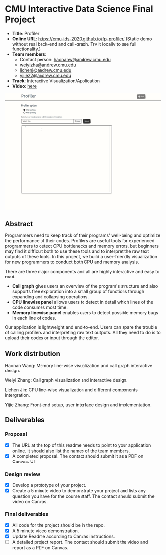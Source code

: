 # CMU Interactive Data Science Final Project

* **Title**: Profiler
* **Online URL**: https://cmu-ids-2020.github.io/fp-profiler/ (Static demo without real back-end and call-graph. Try it locally to see full functionality.)
* **Team members**:
  * Contact person: haonanw@andrew.cmu.edu
  * weiyizha@andrew.cmu.edu
  * lichenj@andrew.cmu.edu
  * yijiez2@andrew.cmu.edu
* **Track**: Interactive Visualization/Application
* **Video**: [here](https://drive.google.com/file/d/1HSFbZOKvZXDsIAktT9s-t5HH797ZDeJY/view?usp=sharing)

![Summary image](summary.gif)

## Abstract 

Programmers need to keep track of their programs' well-being and optimize the performance of their codes. Profilers are useful tools for experienced programmers to detect CPU bottlenecks and memory errors, but beginners may find it difficult both to use these tools and to interpret the raw text outputs of these tools. In this project, we build a user-friendly visualization for new programmers to conduct both CPU and memory analysis. 

There are three major components and all are highly interactive and easy to read. 
* **Call graph** gives users an overview of the program's structure and also supports free exploration into a small group of functions through expanding and collapsing operations. 
* **CPU linewise panel** allows users to detect in detail which lines of the code consumes most time. 
* **Memory linewise panel** enables users to detect possible memory bugs in each line of codes. 
  
Our application is lightweight and end-to-end. Users can spare the trouble of calling profilers and interpreting raw text outputs. All they need to do is to upload their codes or input through the editor. 

## Work distribution

Haonan Wang: Memory line-wise visualization and call graph interactive design.

Weiyi Zhang: Call graph visualization and interactive design.

Lichen Jin: CPU line-wise visualization and different components intergration.

Yijie Zhang: Front-end setup, user interface design and implementation.

## Deliverables

### Proposal

- [x] The URL at the top of this readme needs to point to your application online. It should also list the names of the team members.
- [x] A completed proposal. The contact should submit it as a PDF on Canvas.
UI
### Design review

- [x] Develop a prototype of your project.
- [x] Create a 5 minute video to demonstrate your project and lists any question you have for the course staff. The contact should submit the video on Canvas.

### Final deliverables

- [x] All code for the project should be in the repo.
- [x] A 5 minute video demonstration.
- [x] Update Readme according to Canvas instructions.
- [ ] A detailed project report. The contact should submit the video and report as a PDF on Canvas.
